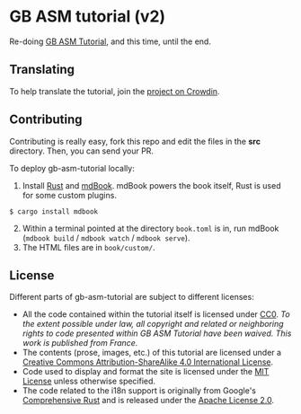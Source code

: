 # GB ASM tutorial (v2)

Re-doing [GB ASM Tutorial](https://github.com/ISSOtm/gb-asm-tutorial-old), and this time, until the end.

## Translating

To help translate the tutorial, join the [project on Crowdin](https://crowdin.com/project/gb-asm-tutorial).

## Contributing 

Contributing is really easy, fork this repo and edit the files in the **src** directory. Then, you can send your PR.

To deploy gb-asm-tutorial locally:

1. Install [Rust](https://www.rust-lang.org/tools/install) and [mdBook](https://github.com/rust-lang/mdBook#readme).
  mdBook powers the book itself, Rust is used for some custom plugins.
  ```
  $ cargo install mdbook
  ```
2. Within a terminal pointed at the directory `book.toml` is in, run mdBook (`mdbook build` / `mdbook watch` / `mdbook serve`).
3. The HTML files are in `book/custom/`.


## License

Different parts of gb-asm-tutorial are subject to different licenses:

- All the code contained within the tutorial itself is licensed under <a rel="license" href="http://creativecommons.org/publicdomain/zero/1.0/">CC0</a>. *To the extent possible under law, all copyright and related or neighboring rights to code presented within GB ASM Tutorial have been waived. This work is published from France.*
- The contents (prose, images, etc.) of this tutorial are licensed under a <a rel="license" href="http://creativecommons.org/licenses/by-sa/4.0/">Creative Commons Attribution-ShareAlike 4.0 International License</a>.
- Code used to display and format the site is licensed under the [MIT License](https://github.com/gbdev/gb-asm-tutorial/blob/master/LICENSE) unless otherwise specified.
- The code related to the i18n support is originally from Google's [Comprehensive Rust](https://github.com/google/comprehensive-rust) and is released under the [Apache License 2.0](https://github.com/gbdev/gb-asm-tutorial/blob/master/i18n-helpers/LICENSE).

